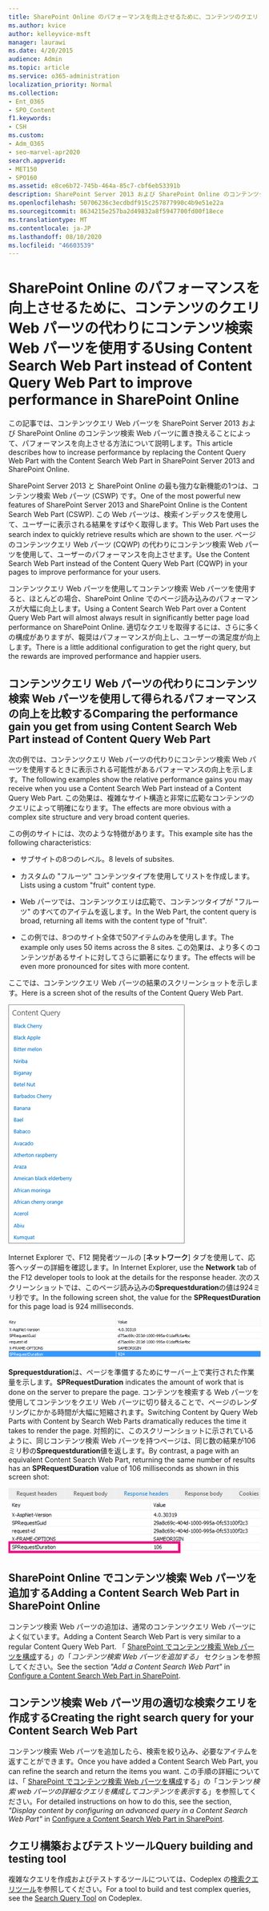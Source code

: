 ```yaml
---
title: SharePoint Online のパフォーマンスを向上させるために、コンテンツのクエリ Web パーツの代わりにコンテンツ検索 Web パーツを使用する
ms.author: kvice
author: kelleyvice-msft
manager: laurawi
ms.date: 4/20/2015
audience: Admin
ms.topic: article
ms.service: o365-administration
localization_priority: Normal
ms.collection:
- Ent_O365
- SPO_Content
f1.keywords:
- CSH
ms.custom:
- Adm_O365
- seo-marvel-apr2020
search.appverid:
- MET150
- SPO160
ms.assetid: e8ce6b72-745b-464a-85c7-cbf6eb53391b
description: SharePoint Server 2013 および SharePoint Online のコンテンツクエリ Web パーツをコンテンツ検索 Web パーツに置き換えて、パフォーマンスを向上させる方法について説明します。
ms.openlocfilehash: 50706236c3ecdbdf915c257877990c4b9e51e22a
ms.sourcegitcommit: 8634215e257ba2d49832a8f5947700fd00f18ece
ms.translationtype: MT
ms.contentlocale: ja-JP
ms.lasthandoff: 08/10/2020
ms.locfileid: "46603539"
---
```

# <a name="using-content-search-web-part-instead-of-content-query-web-part-to-improve-performance-in-sharepoint-online"></a><span data-ttu-id="a7f42-103">SharePoint Online のパフォーマンスを向上させるために、コンテンツのクエリ Web パーツの代わりにコンテンツ検索 Web パーツを使用する</span><span class="sxs-lookup"><span data-stu-id="a7f42-103">Using Content Search Web Part instead of Content Query Web Part to improve performance in SharePoint Online</span></span>

<span data-ttu-id="a7f42-104">この記事では、コンテンツクエリ Web パーツを SharePoint Server 2013 および SharePoint Online のコンテンツ検索 Web パーツに置き換えることによって、パフォーマンスを向上させる方法について説明します。</span><span class="sxs-lookup"><span data-stu-id="a7f42-104">This article describes how to increase performance by replacing the Content Query Web Part with the Content Search Web Part in SharePoint Server 2013 and SharePoint Online.</span></span>
  
<span data-ttu-id="a7f42-105">SharePoint Server 2013 と SharePoint Online の最も強力な新機能の1つは、コンテンツ検索 Web パーツ (CSWP) です。</span><span class="sxs-lookup"><span data-stu-id="a7f42-105">One of the most powerful new features of SharePoint Server 2013 and SharePoint Online is the Content Search Web Part (CSWP).</span></span> <span data-ttu-id="a7f42-106">この Web パーツは、検索インデックスを使用して、ユーザーに表示される結果をすばやく取得します。</span><span class="sxs-lookup"><span data-stu-id="a7f42-106">This Web Part uses the search index to quickly retrieve results which are shown to the user.</span></span> <span data-ttu-id="a7f42-107">ページのコンテンツクエリ Web パーツ (CQWP) の代わりにコンテンツ検索 Web パーツを使用して、ユーザーのパフォーマンスを向上させます。</span><span class="sxs-lookup"><span data-stu-id="a7f42-107">Use the Content Search Web Part instead of the Content Query Web Part (CQWP) in your pages to improve performance for your users.</span></span>
  
<span data-ttu-id="a7f42-108">コンテンツクエリ Web パーツを使用してコンテンツ検索 Web パーツを使用すると、ほとんどの場合、SharePoint Online でのページ読み込みのパフォーマンスが大幅に向上します。</span><span class="sxs-lookup"><span data-stu-id="a7f42-108">Using a Content Search Web Part over a Content Query Web Part will almost always result in significantly better page load performance on SharePoint Online.</span></span> <span data-ttu-id="a7f42-109">適切なクエリを取得するには、さらに多くの構成がありますが、報奨はパフォーマンスが向上し、ユーザーの満足度が向上します。</span><span class="sxs-lookup"><span data-stu-id="a7f42-109">There is a little additional configuration to get the right query, but the rewards are improved performance and happier users.</span></span>
  
## <a name="comparing-the-performance-gain-you-get-from-using-content-search-web-part-instead-of-content-query-web-part"></a><span data-ttu-id="a7f42-110">コンテンツクエリ Web パーツの代わりにコンテンツ検索 Web パーツを使用して得られるパフォーマンスの向上を比較する</span><span class="sxs-lookup"><span data-stu-id="a7f42-110">Comparing the performance gain you get from using Content Search Web Part instead of Content Query Web Part</span></span>

<span data-ttu-id="a7f42-111">次の例では、コンテンツクエリ Web パーツの代わりにコンテンツ検索 Web パーツを使用するときに表示される可能性があるパフォーマンスの向上を示します。</span><span class="sxs-lookup"><span data-stu-id="a7f42-111">The following examples show the relative performance gains you may receive when you use a Content Search Web Part instead of a Content Query Web Part.</span></span> <span data-ttu-id="a7f42-112">この効果は、複雑なサイト構造と非常に広範なコンテンツのクエリによって明確になります。</span><span class="sxs-lookup"><span data-stu-id="a7f42-112">The effects are more obvious with a complex site structure and very broad content queries.</span></span>
  
<span data-ttu-id="a7f42-113">この例のサイトには、次のような特徴があります。</span><span class="sxs-lookup"><span data-stu-id="a7f42-113">This example site has the following characteristics:</span></span>
  
- <span data-ttu-id="a7f42-114">サブサイトの8つのレベル。</span><span class="sxs-lookup"><span data-stu-id="a7f42-114">8 levels of subsites.</span></span>
    
- <span data-ttu-id="a7f42-115">カスタムの "フルーツ" コンテンツタイプを使用してリストを作成します。</span><span class="sxs-lookup"><span data-stu-id="a7f42-115">Lists using a custom "fruit" content type.</span></span>
    
- <span data-ttu-id="a7f42-116">Web パーツでは、コンテンツクエリは広範で、コンテンツタイプが "フルーツ" のすべてのアイテムを返します。</span><span class="sxs-lookup"><span data-stu-id="a7f42-116">In the Web Part, the content query is broad, returning all items with the content type of "fruit".</span></span>
    
- <span data-ttu-id="a7f42-117">この例では、8つのサイト全体で50アイテムのみを使用します。</span><span class="sxs-lookup"><span data-stu-id="a7f42-117">The example only uses 50 items across the 8 sites.</span></span> <span data-ttu-id="a7f42-118">この効果は、より多くのコンテンツがあるサイトに対してさらに顕著になります。</span><span class="sxs-lookup"><span data-stu-id="a7f42-118">The effects will be even more pronounced for sites with more content.</span></span>
    
<span data-ttu-id="a7f42-119">ここでは、コンテンツクエリ Web パーツの結果のスクリーンショットを示します。</span><span class="sxs-lookup"><span data-stu-id="a7f42-119">Here is a screen shot of the results of the Content Query Web Part.</span></span>
  
![Web パーツのクエリ結果を示すグラフィック](media/b3d41f20-dfe5-46ed-9c0a-31057e82de33.png)
  
<span data-ttu-id="a7f42-121">Internet Explorer で、F12 開発者ツールの [**ネットワーク**] タブを使用して、応答ヘッダーの詳細を確認します。</span><span class="sxs-lookup"><span data-stu-id="a7f42-121">In Internet Explorer, use the **Network** tab of the F12 developer tools to look at the details for the response header.</span></span> <span data-ttu-id="a7f42-122">次のスクリーンショットでは、このページ読み込みの**Sprequestduration**の値は924ミリ秒です。</span><span class="sxs-lookup"><span data-stu-id="a7f42-122">In the following screen shot, the value for the **SPRequestDuration** for this page load is 924 milliseconds.</span></span> 
  
![924 の要求時間が表示されているスクリーンショット](media/343571f2-a249-4de2-bc11-2cee93498aea.png)
  
 <span data-ttu-id="a7f42-124">**Sprequestduration**は、ページを準備するためにサーバー上で実行された作業量を示します。</span><span class="sxs-lookup"><span data-stu-id="a7f42-124">**SPRequestDuration** indicates the amount of work that is done on the server to prepare the page.</span></span> <span data-ttu-id="a7f42-125">コンテンツを検索する Web パーツを使用してコンテンツをクエリ Web パーツに切り替えることで、ページのレンダリングにかかる時間が大幅に短縮されます。</span><span class="sxs-lookup"><span data-stu-id="a7f42-125">Switching Content by Query Web Parts with Content by Search Web Parts dramatically reduces the time it takes to render the page.</span></span> <span data-ttu-id="a7f42-126">対照的に、このスクリーンショットに示されているように、同じコンテンツ検索 Web パーツを持つページは、同じ数の結果が106ミリ秒の**Sprequestduration**値を返します。</span><span class="sxs-lookup"><span data-stu-id="a7f42-126">By contrast, a page with an equivalent Content Search Web Part, returning the same number of results has an **SPRequestDuration** value of 106 milliseconds as shown in this screen shot:</span></span> 
  
![106 の要求時間が表示されているスクリーンショット](media/b46387ac-660d-4e5e-a11c-cc430e912962.png)
  
## <a name="adding-a-content-search-web-part-in-sharepoint-online"></a><span data-ttu-id="a7f42-128">SharePoint Online でコンテンツ検索 Web パーツを追加する</span><span class="sxs-lookup"><span data-stu-id="a7f42-128">Adding a Content Search Web Part in SharePoint Online</span></span>

<span data-ttu-id="a7f42-129">コンテンツ検索 Web パーツの追加は、通常のコンテンツクエリ Web パーツによく似ています。</span><span class="sxs-lookup"><span data-stu-id="a7f42-129">Adding a Content Search Web Part is very similar to a regular Content Query Web Part.</span></span> <span data-ttu-id="a7f42-130">「 [SharePoint でコンテンツ検索 Web パーツを構成](https://support.office.com/article/Configure-a-Content-Search-Web-Part-in-SharePoint-0dc16de1-dbe4-462b-babb-bf8338c36c9a)する」の「*コンテンツ検索 Web パーツを追加する」* セクションを参照してください。</span><span class="sxs-lookup"><span data-stu-id="a7f42-130">See the section  *"Add a Content Search Web Part"*  in [Configure a Content Search Web Part in SharePoint](https://support.office.com/article/Configure-a-Content-Search-Web-Part-in-SharePoint-0dc16de1-dbe4-462b-babb-bf8338c36c9a).</span></span>
  
## <a name="creating-the-right-search-query-for-your-content-search-web-part"></a><span data-ttu-id="a7f42-131">コンテンツ検索 Web パーツ用の適切な検索クエリを作成する</span><span class="sxs-lookup"><span data-stu-id="a7f42-131">Creating the right search query for your Content Search Web Part</span></span>

<span data-ttu-id="a7f42-132">コンテンツ検索 Web パーツを追加したら、検索を絞り込み、必要なアイテムを返すことができます。</span><span class="sxs-lookup"><span data-stu-id="a7f42-132">Once you have added a Content Search Web Part, you can refine the search and return the items you want.</span></span> <span data-ttu-id="a7f42-133">この手順の詳細については、「 [SharePoint でコンテンツ検索 Web パーツを構成](https://support.office.com/article/Configure-a-Content-Search-Web-Part-in-SharePoint-0dc16de1-dbe4-462b-babb-bf8338c36c9a)する」の「コンテンツ*検索 web パーツの詳細なクエリを構成してコンテンツを表示*する」を参照してください。</span><span class="sxs-lookup"><span data-stu-id="a7f42-133">For detailed instructions on how to do this, see the section,  *"Display content by configuring an advanced query in a Content Search Web Part"*  in [Configure a Content Search Web Part in SharePoint](https://support.office.com/article/Configure-a-Content-Search-Web-Part-in-SharePoint-0dc16de1-dbe4-462b-babb-bf8338c36c9a).</span></span>
  
## <a name="query-building-and-testing-tool"></a><span data-ttu-id="a7f42-134">クエリ構築およびテストツール</span><span class="sxs-lookup"><span data-stu-id="a7f42-134">Query building and testing tool</span></span>

<span data-ttu-id="a7f42-135">複雑なクエリを作成およびテストするツールについては、Codeplex の[検索クエリツール](https://sp2013searchtool.codeplex.com/)を参照してください。</span><span class="sxs-lookup"><span data-stu-id="a7f42-135">For a tool to build and test complex queries, see the [Search Query Tool](https://sp2013searchtool.codeplex.com/) on Codeplex.</span></span> 
  


